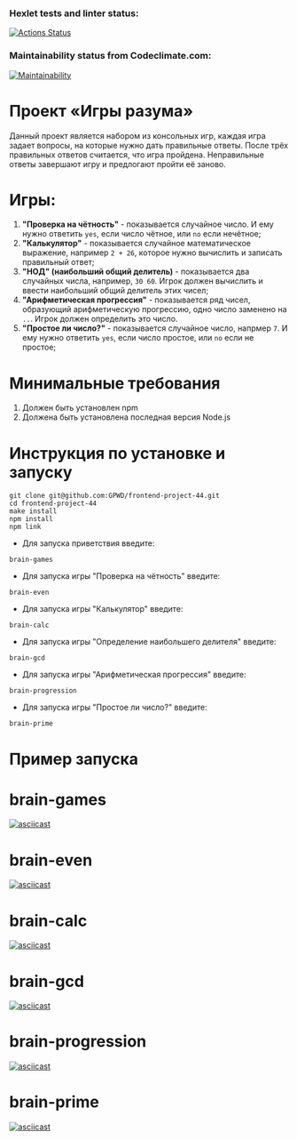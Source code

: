 ### Hexlet tests and linter status:
[![Actions Status](https://github.com/GPWD/frontend-project-44/actions/workflows/hexlet-check.yml/badge.svg)](https://github.com/GPWD/frontend-project-44/actions)

### Maintainability status from Codeclimate.com:
[![Maintainability](https://api.codeclimate.com/v1/badges/c3377ae48ecf390d79de/maintainability)](https://codeclimate.com/github/GPWD/frontend-project-44/maintainability)

# Проект «Игры разума» 

Данный проект является набором из консольных игр, каждая игра задает вопросы, на которые нужно дать правильные ответы. После трёх правильных ответов считается, что игра пройдена. Неправильные ответы завершают игру и предлогают пройти  её заново. 

# Игры:

1. **"Проверка на чётность"** - показывается случайное число. И ему нужно ответить `yes`, если число чётное, или `no` если нечётное;
2. **"Калькулятор"** - показывается случайное математическое выражение, например `2 + 26`, которое нужно вычислить и записать правильный ответ;
3. **"НОД" (наибольший общий делитель)** - показывается два случайных числа, например, `30 60`. Игрок должен вычислить и ввести наибольший общий делитель этих чисел;
4. **"Арифметическая прогрессия"** - показывается ряд чисел, образующий арифметическую прогрессию, одно число заменено на `..`. Игрок должен определить это число.
5. **"Простое ли число?"** - показывается случайное число, напрмер `7`. И ему нужно ответить `yes`, если число простое, или `no` если не простое;

# Минимальные требования 

1. Должен быть установлен npm
2. Должена быть установлена последная версия Node.js

# Инструкция по установке и запуску

```
git clone git@github.com:GPWD/frontend-project-44.git
cd frontend-project-44
make install
npm install
npm link
```

 - Для запуска приветствия введите: 
 ```
 brain-games
 ```
  - Для запуска игры "Проверка на чётность" введите:
 ```
 brain-even
 ```
 - Для запуска игры "Калькулятор" введите:
 ```
 brain-calc
 ```
  - Для запуска игры "Определение наибольшего делителя" введите:
 ```
 brain-gcd
 ```
 - Для запуска игры "Арифметическая прогрессия" введите:
 ```
 brain-progression
 ```
 - Для запуска игры "Простое ли число?" введите:
 ```
 brain-prime
 ```

# Пример запуска

# brain-games 
[![asciicast](https://asciinema.org/a/twkIp7ql51BrPYyYrsf3LXzEh.svg)](https://asciinema.org/a/twkIp7ql51BrPYyYrsf3LXzEh)

# brain-even
[![asciicast](https://asciinema.org/a/629335.svg)](https://asciinema.org/a/629335)

# brain-calc
[![asciicast](https://asciinema.org/a/630304.svg)](https://asciinema.org/a/630304)

# brain-gcd
[![asciicast](https://asciinema.org/a/vNybHqoTaOQJYwp8KxZuJLuX6.svg)](https://asciinema.org/a/vNybHqoTaOQJYwp8KxZuJLuX6)

# brain-progression
[![asciicast](https://asciinema.org/a/3b2lA3lM4svw9buQkuYBZ5I0q.svg)](https://asciinema.org/a/3b2lA3lM4svw9buQkuYBZ5I0q)

# brain-prime
[![asciicast](https://asciinema.org/a/M7QK1OflsvGuV2z1HR9qxpElj.svg)](https://asciinema.org/a/M7QK1OflsvGuV2z1HR9qxpElj)

